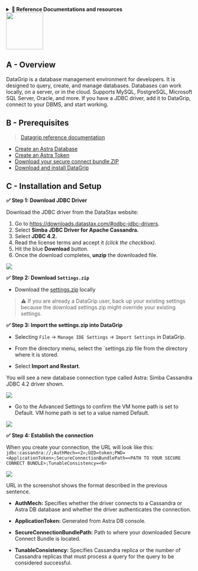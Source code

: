 <details>
<summary><b> 📖 Reference Documentations and resources</b></summary>
<ol>
<li><a href="- This page is a copy of the [AstraDB doc page](https://docs.datastax.com/en/astra/docs/db-integration-datagrip.html)
"><b>📖 Astra Docs</b> - Reference documentation</a>
<li><a href="https://www.sestevez.com/astra-datagrip/">You can found another version on the Sebastian Estevez Blog post</a>
</ol>
</details>

<img src="https://raw.githubusercontent.com/datastaxdevs/awesome-astra/main/datagrip/logo-datagrip.png" height="100px" />

## A - Overview

DataGrip is a database management environment for developers. It is designed to query, create, and manage databases. Databases can work locally, on a server, or in the cloud. Supports MySQL, PostgreSQL, Microsoft SQL Server, Oracle, and more. If you have a JDBC driver, add it to DataGrip, connect to your DBMS, and start working.

## B - Prerequisites

> [Datagrip reference documentation](https://www.jetbrains.com/help/datagrip/quick-start-with-datagrip.html)

- [Create an Astra Database](https://github.com/datastaxdevs/awesome-astra/wiki/Create-an-AstraDB-Instance)
- [Create an Astra Token](https://github.com/datastaxdevs/awesome-astra/wiki/Create-an-Astra-Token)
- [Download your secure connect bundle ZIP](https://github.com/datastaxdevs/awesome-astra/wiki/Download-the-secure-connect-bundle)
- [Download and install DataGrip](https://www.jetbrains.com/datagrip/download/)

## C - Installation and Setup

**✅ Step 1: Download JDBC Driver**

Download the JDBC driver from the DataStax website:

1. Go to https://downloads.datastax.com/#odbc-jdbc-drivers.
2. Select **Simba JDBC Driver for Apache Cassandra.**
3. Select **JDBC 4.2.**
4. Read the license terms and accept it _(click the checkbox)._
5. Hit the blue **Download** button.
6. Once the download completes, **unzip** the downloaded file.

<img src="https://raw.githubusercontent.com/datastaxdevs/awesome-astra/main/pentaho-data-integration/img/download-drivers.png" />

**✅ Step 2: Download `Settings.zip`**

- Download the [settings.zip](https://datastax-21b7c7df5342.intercom-attachments-7.com/i/o/232268459/929cbfa881f4423cceb8b3b2/settings.zip) locally

> ⚠️ If you are already a DataGrip user, back up your existing settings because the download settings.zip might override your existing settings.

**✅ Step 3: Import the settings.zip into DataGrip**

- Selecting `File` → `Manage IDE Settings` → `Import Settings` in DataGrip.

- From the directory menu, select the `settings.zip file from the directory where it is stored.

- Select **Import and Restart**.

You will see a new database connection type called Astra: Simba Cassandra JDBC 4.2 driver shown.

<img src="/img/datagrip/pic1.png" />

- Go to the Advanced Settings to confirm the VM home path is set to Default. VM home path is set to a value named Default.

<img src="/img/datagrip/pic2.png" />

**✅ Step 4: Establish the connection**

When you create your connection, the URL will look like this: `jdbc:cassandra://;AuthMech=<2>;UID=token;PWD=<ApplicationToken>;SecureConnectionBundlePath=<PATH TO YOUR SECURE CONNECT BUNDLE>;TunableConsistency=<6>`

<img src="v/img/datagrip/pic3.png" />

URL in the screenshot shows the format described in the previous sentence.

- **AuthMech:** Specifies whether the driver connects to a Cassandra or Astra DB database and whether the driver authenticates the connection.

- **ApplicationToken:** Generated from Astra DB console.

- **SecureConnectionBundlePath:** Path to where your downloaded Secure Connect Bundle is located.

- **TunableConsistency:** Specifies Cassandra replica or the number of Cassandra replicas that must process a query for the query to be considered successful.
